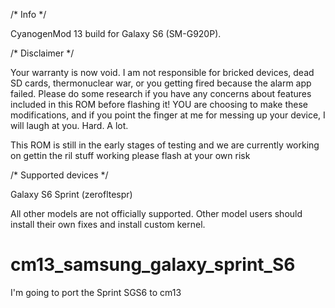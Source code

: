 
/* Info */

CyanogenMod 13 build for Galaxy S6 (SM-G920P).

/* Disclaimer */

Your warranty is now void.
I am not responsible for bricked devices, dead SD cards,
thermonuclear war, or you getting fired because the alarm app failed. Please
do some research if you have any concerns about features included in this ROM
before flashing it! YOU are choosing to make these modifications, and if
you point the finger at me for messing up your device, I will laugh at you. Hard. A lot.

This ROM is still in the early stages of testing and we are currently working on gettin the ril stuff working please flash at your own risk

/* Supported devices */

Galaxy S6 Sprint (zerofltespr)

All other models are not officially supported.
Other model users should install their own fixes and install custom kernel.



# cm13_samsung_galaxy_sprint_S6
I'm going to port the Sprint SGS6 to cm13
